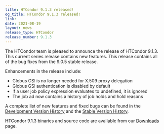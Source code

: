 ```yaml
---
title: HTCondor 9.1.3 released!
og_title: HTCondor 9.1.3 released!
link: 
date: 2021-08-19
layout: news
release_type: HTCondor
release_number: 9.1.3
---
```


The HTCondor team is pleased to announce the release of HTCondor 9.1.3.
This current series release contains new features.
This release contains all of the bug fixes from the 9.0.5 stable release.

Enhancements in the release include:
- Globus GSI is no longer needed for X.509 proxy delegation
- Globus GSI authentication is disabled by default
- If a user job policy expression evaluates to undefined, it is ignored
- The job ad now contains a history of job holds and hold reasons

A complete list of new features and fixed bugs can be found in the <a href="https://htcondor.readthedocs.io/en/v9_1/version-history/development-release-series-91.html#version-9-1-3"> Development Version History</a> and the <a href="https://htcondor.readthedocs.io/en/v9_1/version-history/stable-release-series-90.html#version-9-0-1"> Stable Version History</a>.

HTCondor 9.1.3 binaries and source code are available from our <a href="http://htcondor.org/downloads/">Downloads</a> page. 

